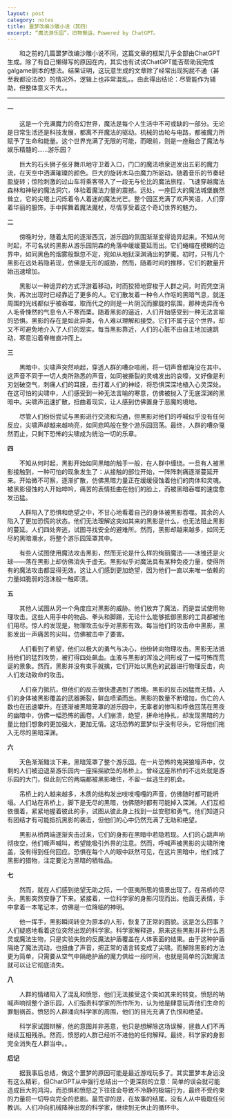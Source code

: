 ```yaml
---
layout: post
category: notes
title: 噩梦改编沙雕小说（其四）
excerpt: “魔法游乐园”。旧物搬运，Powered by ChatGPT。
---
```


&emsp;&emsp;和之前的几篇噩梦改编沙雕小说不同，这篇文章的框架几乎全部由ChatGPT生成。除了有自己懒得写的原因在内，其实也有试试ChatGPT能否帮助我完成galgame剧本的想法。结果证明，这玩意生成的文章除了经常出现狗屁不通（甚至我都没法改）的情况外，逻辑上也非常混乱。。由此得出结论：尽管能作为辅助，但整体意义不大。。

---

**一**

&emsp;&emsp;这是一个充满魔力的奇幻世界，魔法是每个人生活中不可或缺的一部分。无论是日常生活还是科技发展，都离不开魔法的驱动。机械的齿轮与电路，都被魔力所赋予了生命和能量。这个世界充满了无限的可能，而眼前，则是一座融合了魔法与娱乐精髓的……游乐园？

&emsp;&emsp;巨大的石头狮子张牙舞爪地守卫着入口，门口的魔法喷泉迸发出五彩的魔力流，在天空中洒满璀璨的颜色。巨大的旋转木马由魔力所驱动，随着音乐的节奏轻盈旋转；惊险刺激的过山车将乘客带入了一段无与伦比的魔法旅程，飞速穿越魔法森林和神秘的魔法洞穴，体验着魔法力量的震撼。远处，一座巨大的魔法城堡巍然耸立，它的尖塔上闪烁着令人着迷的魔法光芒。整个园区充满了欢声笑语，人们穿着华丽的服饰，手中挥舞着魔法魔杖，尽情享受着这个奇幻世界的魅力。

**二**

&emsp;&emsp;傍晚时分，随着太阳的逐渐西沉，游乐园的氛围渐渐变得诡异起来。不知从何时起，不可名状的黑影从游乐园阴森的角落中缓缓蔓延而出。它们蜷缩在模糊的边界中，如同黑色的烟雾般飘忽不定，宛如从地狱深渊涌出的梦魇。初时，只有几个黑影在远处若隐若现，仿佛是无形的威胁，然而，随着时间的推移，它们的数量开始迅速增加。

&emsp;&emsp;黑影以一种诡异的方式浮游着移动，时而狡猾地穿梭于人群之间，时而凭空消失，再次出现时已经靠近了更多的人。它们散发着一种令人作呕的黑暗气息，就连周围的光线都似乎被吞噬，取而代之的则是一片阴沉而朦胧的氛围，那种诡异而令人毛骨悚然的气息令人不寒而栗。随着黑影的逼近，人们开始感受到一种无法言喻的恐惧。黑影的存在是如此异类，令人难以理解和接受。它们不属于这个世界，却又不可避免地介入了人们的现实。每当黑影靠近，人们的心脏不由自主地加速跳动，寒意沿着脊椎直冲而上。

**三**

&emsp;&emsp;黑暗中，尖啸声突然响起，穿透人群的嘈杂喧闹，将一切声音都淹没在其中。这声音不同于一切人类所熟悉的声音，如同被撕裂的灵魂发出的哀嚎，又好像是利刃划破空气，刺痛人们的耳膜，击打着人们的神经，将恐惧深深地植入心灵深处。在这可怕的尖啸中，人们感受到一种无法言喻的寒意，仿佛被抛入了无底深渊的黑暗中。尖啸声迅速扩散，扭曲着现实，让人感到仿佛置身于恶魔的境地。

&emsp;&emsp;尽管人们纷纷尝试与黑影进行交流和沟通，但黑影对他们的呼喊似乎没有任何反应，尖啸声却越来越响亮，如同悲鸣般在整个游乐园回荡。最终，人群的嘈杂戛然而止，只剩下恐怖的尖啸成为统治一切的乐章。

**四**

&emsp;&emsp;不知从何时起，黑影开始如同黑暗的触手一般，在人群中缠绕。一旦有人被黑影接触到，一种可怕的现象发生了：从接触的部位开始，一阵阵刺痛逐渐蔓延开来。开始微不可察，逐渐扩散，仿佛黑暗力量正在缓缓侵蚀着他们的肉体和灵魂。被黑影侵蚀的人开始呻吟，痛苦的表情扭曲在他们的脸上，而被黑暗吞噬的速度愈发迅猛。

&emsp;&emsp;人群陷入了恐惧和绝望之中，不甘心地看着自己的身体被黑影吞噬。其余的人陷入了更加恐慌的状态。他们无法理解这突如其来的黑影是什么，也无法阻止黑影的蔓延。人们四处奔逃，试图寻找安全的避难所。然而，黑影却越来越多，如同无尽的黑暗潮水，将整个游乐园笼罩其中。

&emsp;&emsp;有些人试图使用魔法攻击黑影，然而无论是什么样的绚丽魔法——冰锥还是火球——落在黑影上却仿佛消失于虚无。黑影似乎对魔法具有某种免疫力量，使得所有的魔法攻击都显得无效。这让人们感到更加绝望，因为他们一直以来唯一依赖的力量如脆弱的泡沫般一触即溃。

**五**

&emsp;&emsp;其他人试图从另一个角度应对黑影的威胁。他们放弃了魔法，而是尝试使用物理攻击。这些人用手中的物品、拳头和脚踢，无论什么能够抵御黑影的工具都被他们用尽。惊人的发现是，物理攻击似乎对黑影有效。每当他们的攻击命中黑影，黑影发出一声痛苦的尖叫，仿佛被击中了要害。

&emsp;&emsp;人们看到了希望，他们以极大的勇气与决心，纷纷转向物理攻击。黑影无法抵挡他们的猛烈攻势，被打得四处飙血。血液与黑影的浑浊之间形成了一幅可怖而荒诞的景象。然而，黑影并没有束手就擒，它们开始以黑色的武器进行物理反击，向人们发动致命的攻击。

&emsp;&emsp;人们奋力抵抗，但他们的反击很快遭遇到了困境。黑影的反击凶猛而无情，人们的身体被黑影覆盖的武器撕裂，鲜血喷涌而出。黑影的数量不断增加，伤亡的人数也在迅速攀升。在逐渐被黑暗笼罩的游乐园中，无辜者的惨叫和呼救回荡在黑夜的幽暗中，仿佛一幅恐怖的画卷。人们崩溃，绝望，拼命地挣扎，却发现黑暗的力量比他们想象的更加强大，更加无情。这场恐怖的噩梦似乎没有尽头，它将他们拖入无尽的黑暗深渊。

**六**

&emsp;&emsp;天色渐渐黯淡下来，黑暗笼罩了整个游乐园。在一片恐怖的鬼哭狼嚎声中，仅剩的人们被迫退至游乐园内一座摇摇欲坠的吊桥上。曾经这座吊桥的不远处就是游乐园的大门，但此刻它的两端都被黑影堵住，不留一丝逃生的机会。

&emsp;&emsp;吊桥上的人越来越多，木质的结构发出吱吱嘎嘎的声音，仿佛随时都可能坍塌。人们站在吊桥上，脚下是无尽的黑暗，仿佛随时都有可能掉入深渊。人们互相依偎着，紧紧地握着彼此的手，试图从彼此身上找到一丝安慰和勇气。他们知道只有团结才有可能抵抗黑影的袭击，但他们的心中仍然充满了无助和绝望。

&emsp;&emsp;黑影从桥两端逐渐夹击过来，它们的身影在黑暗中若隐若现。人们的心跳声响彻夜空，他们嘶声喊叫，希望能吸引外界的注意。然而，呼喊声被黑影的尖啸所掩盖，没有得到任何回应。恐惧在每个人的眼中跃然可见，在这片黑暗中，他们成了黑影的猎物，注定要沦为黑暗的牺牲品。

**七**

&emsp;&emsp;然而，就在人们感到绝望无助之际，一个匪夷所思的情景出现了。在吊桥的尽头，黑影突然安静了下来。紧接着，一位科学家的身影闪现而出。他面无表情，手中拿着一本笔记本，仿佛是一位降临的神明。

&emsp;&emsp;他一挥手，黑影瞬间转变为原本的人形，恢复了正常的面貌。这是怎么回事？人们疑惑地看着这位突然出现的科学家。科学家解释道，原来这些黑影并非什么恶灵或魔法生物，只是实验失败的反魔法护盾覆盖在人体表面的结果。由于这种护盾隔绝了魔法流动，也扭曲了声音，把正常的语言转变成了尖啸。而解除黑影的方法更为简单，只需要从空气中隔绝护盾的魔力供给一段时间，也就是简单的沉默魔法就可以让它彻底消失。

**八**

&emsp;&emsp;人群的情绪陷入了混乱和愤怒，他们无法接受这个突如其来的转变。愤怒的呐喊声响彻整个游乐园，人们指责科学家的所作所为，认为他是肆意玩弄他们生命的罪魁祸首。愤怒的人群涌向科学家的周围，他们的目光充满了仇恨和绝望。

&emsp;&emsp;科学家试图辩解，他的意图并非恶意，他只是想解除这场误解，拯救人们不再继续互相残杀。然而，愤怒的人群已经听不进他的任何解释。最终，科学家的身影完全消失在人群当中。。

**后记**

&emsp;&emsp;据我事后总结，做这个噩梦的原因可能是最近游戏玩多了。其实噩梦本身远没有这么精彩，但ChatGPT从中强行总结出一个更深刻的立意：简单的误会就可能造成巨大的鸿沟，而恐惧和愤怒之下往往会导致不冷静的极端行为，最终不受约束的力量将一切导向完全的悲剧。最荒谬的是，在故事的结尾，没有人从中吸取任何教训。人们冲向机械降神出现的科学家，继续到无休止的循环中。
